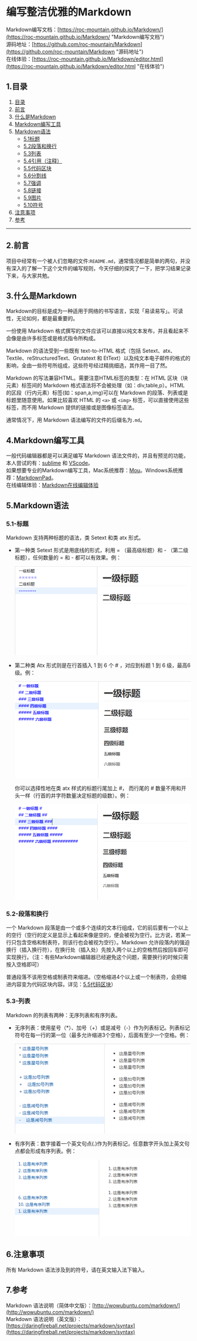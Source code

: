 # 编写整洁优雅的Markdown
Markdown编写文档：[https://roc-mountain.github.io/Markdown/](https://roc-mountain.github.io/Markdown/ "Markdown编写文档")  
源码地址：[https://github.com/roc-mountain/Markdown](https://github.com/roc-mountain/Markdown "源码地址")  
在线体验：[https://roc-mountain.github.io/Markdown/editor.html](https://roc-mountain.github.io/Markdown/editor.html "在线体验")

## 1.目录

1. [目录](#1目录)
2. [前言](#2前言)
3. [什么是Markdown](#3什么是Markdown)
4. [Markdown编写工具](#4Markdown编写工具)
5. [Markdown语法](#5Markdown语法)
    * [5.1标题](#51-标题)
    * [5.2段落和换行](#52-段落和换行)
    * [5.3列表](#53-列表)
    * [5.4引用（注释）](#quote)
    * [5.5代码区块](#code)
    * [5.6分割线](#cutline)
    * [5.7强调](#mephasize)
    * [5.8链接](#link)
    * [5.9图片](#image)
    * [5.10符号](#symbol)
6. [注意事项](#6注意事项)
7. [参考](#7参考)

----

## 2.前言

项目中经常有一个被人们忽略的文件:`README.md`，通常情况都是简单的两句，并没有深入的了解一下这个文件的编写规则，今天仔细的探究了一下，把学习结果记录下来，与大家共勉。

## 3.什么是Markdown

Markdown的目标是成为一种适用于网络的书写语言，实现「易读易写」。可读性，无论如何，都是最重要的。   

一份使用 Markdown 格式撰写的文件应该可以直接以纯文本发布，并且看起来不会像是由许多标签或是格式指令所构成。    

Markdown 的语法受到一些既有 text-to-HTML 格式（包括 Setext、atx、Textile、reStructuredText、Grutatext 和 EtText）以及纯文本电子邮件的格式的影响，全由一些符号所组成，这些符号经过精挑细选，其作用一目了然。   

Markdown 的写法兼容HTML。需要注意HTML标签的类型：在 HTML 区块（块元素）标签间的 Markdown 格式语法将不会被处理（如：div,table,p）。HTML 的区段（行内元素）标签(如：span,a,img)可以在 Markdown 的段落、列表或是标题里随意使用。如果比较喜欢 HTML 的 `<a>` 或 `<img>` 标签，可以直接使用这些标签，而不用 Markdown 提供的链接或是图像标签语法。  

通常情况下，用 Markdown 语法编写的文件的后缀名为`.md`。

## 4.Markdown编写工具

一般代码编辑器都是可以满足编写 Markdown 语法文件的，并且有预览的功能，
本人尝试的有：[sublime](https://www.sublimetext.com) 和 [VScode](https://code.visualstudio.com/)。    
如果想要专业的Markdown编写工具，Mac系统推荐：[Mou](http://25.io/mou/)。Windows系统推荐：[MarkdownPad](http://www.markdownpad.com/)。  
在线编辑体验：<a href="https://roc-mountain.github.io/Markdown/editor.html" target="_blank">Markdown在线编辑体验</a>

## 5.Markdown语法

### 5.1-标题
  Markdown 支持两种标题的语法，类 Setext 和类 atx 形式。

* 第一种类 Setext 形式是用底线的形式，利用 = （最高级标题）和 - （第二级标题），任何数量的 = 和 - 都可以有效果。例：

  ![标题图1](./images/title-1.png)

* 第二种类 Atx 形式则是在行首插入 1 到 6 个 # ，对应到标题 1 到 6 级，最高6级。例：

  ![标题图2](./images/title-2.png)

  你可以选择性地在类 atx 样式的标题行尾加上 #，
  而行尾的 # 数量不用和开头一样（行首的井字符数量决定标题的级数）。例：

  ![标题图3](./images/title-3.png)

### 5.2-段落和换行

一个 Markdown 段落是由一个或多个连续的文本行组成，它的前后要有一个以上的空行（空行的定义是显示上看起来像是空的，便会被视为空行。比方说，若某一行只包含空格和制表符，则该行也会被视为空行）。Markdown 允许段落内的强迫换行（插入换行符），在换行处（插入处）先按入两个以上的空格然后按回车即可实现换行。（注：有些Markdown编辑器已经避免这个问题，需要换行的时候只需按入空格即可）

普通段落不该用空格或制表符来缩进。（空格缩进4个以上或一个制表符，会把缩进内容变为代码区块内容。详见：[5.5代码区块](#code-area)）

### 5.3-列表

 Markdown 的列表有两种：无序列表和有序列表。

- 无序列表：使用星号（*）、加号（+）或是减号（-）作为列表标记。列表标记符号在每一行的第一位（最多允许缩进3个空格），后面有至少一个空格。例：

  ![列表1](./images/list-1.png)

- 有序列表：数字接着一个英文句点(.)作为列表标记，任意数字开头加上英文句点都会形成有序列表。例：

  ![列表1](./images/list-2.png)

## 6.注意事项

所有 Markdown 语法涉及到的符号，请在英文输入法下输入。
## 7.参考

Markdown 语法说明（简体中文版）：[http://wowubuntu.com/markdown/](http://wowubuntu.com/markdown/)  
Markdown 语法说明（英文版）：[https://daringfireball.net/projects/markdown/syntax](https://daringfireball.net/projects/markdown/syntax)  
